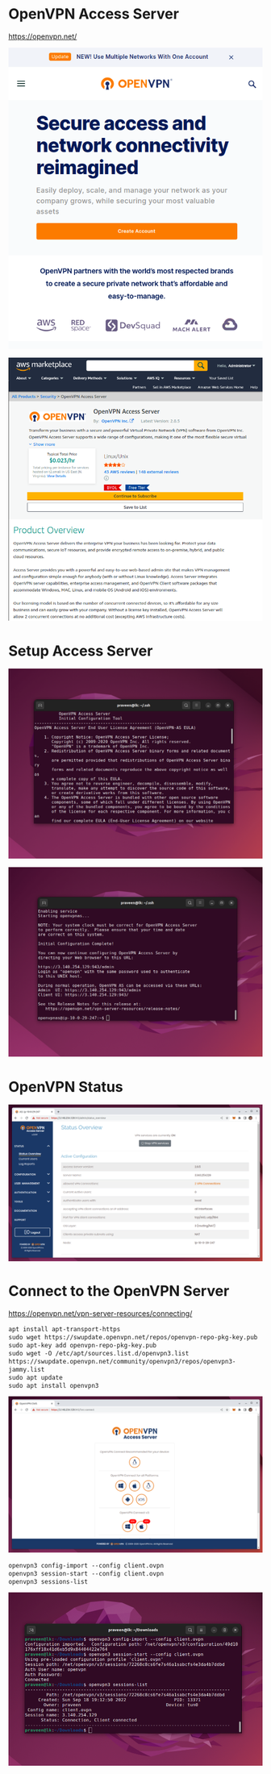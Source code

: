 # OpenVPN Access Server

https://openvpn.net/

![](web-openvpn.png)

![](openvpn.png)

# Setup Access Server

![](access-server.png)

![](setup-complete.png)

# OpenVPN Status

![](status.png)

# Connect to the OpenVPN Server

https://openvpn.net/vpn-server-resources/connecting/

```
apt install apt-transport-https
sudo wget https://swupdate.openvpn.net/repos/openvpn-repo-pkg-key.pub
sudo apt-key add openvpn-repo-pkg-key.pub
sudo wget -O /etc/apt/sources.list.d/openvpn3.list https://swupdate.openvpn.net/community/openvpn3/repos/openvpn3-jammy.list
sudo apt update
sudo apt install openvpn3
```
![](client.png)

```
openvpn3 config-import --config client.ovpn
openvpn3 session-start --config client.ovpn
openvpn3 sessions-list
```

![](connected.png)
